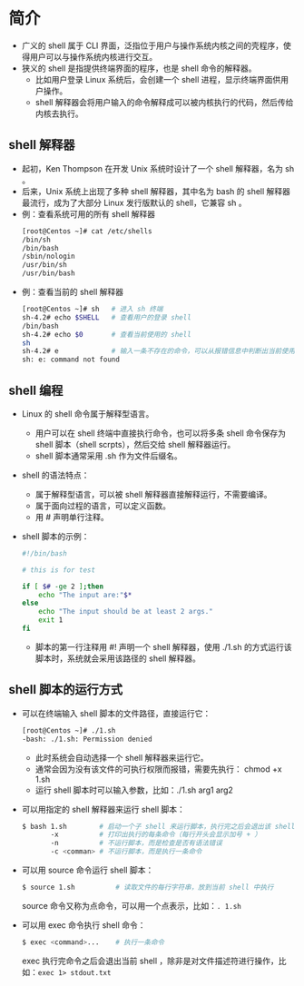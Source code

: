 # 简介

- 广义的 shell 属于 CLI 界面，泛指位于用户与操作系统内核之间的壳程序，使得用户可以与操作系统内核进行交互。
- 狭义的 shell 是指提供终端界面的程序，也是 shell 命令的解释器。
  - 比如用户登录 Linux 系统后，会创建一个 shell 进程，显示终端界面供用户操作。
  - shell 解释器会将用户输入的命令解释成可以被内核执行的代码，然后传给内核去执行。

## shell 解释器

- 起初，Ken Thompson 在开发 Unix 系统时设计了一个 shell 解释器，名为 sh 。
- 后来，Unix 系统上出现了多种 shell 解释器，其中名为 bash 的 shell 解释器最流行，成为了大部分 Linux 发行版默认的 shell，它兼容 sh 。
- 例：查看系统可用的所有 shell 解释器
    ```sh
    [root@Centos ~]# cat /etc/shells
    /bin/sh
    /bin/bash
    /sbin/nologin
    /usr/bin/sh
    /usr/bin/bash
    ```
- 例：查看当前的 shell 解释器
    ```sh
    [root@Centos ~]# sh   # 进入 sh 终端
    sh-4.2# echo $SHELL   # 查看用户的登录 shell
    /bin/bash
    sh-4.2# echo $0       # 查看当前使用的 shell
    sh
    sh-4.2# e             # 输入一条不存在的命令，可以从报错信息中判断出当前使用的 shell
    sh: e: command not found
    ```

## shell 编程

- Linux 的 shell 命令属于解释型语言。
  - 用户可以在 shell 终端中直接执行命令，也可以将多条 shell 命令保存为 shell 脚本（shell scrpts），然后交给 shell 解释器运行。
  - shell 脚本通常采用 .sh 作为文件后缀名。
- shell 的语法特点：
  - 属于解释型语言，可以被 shell 解释器直接解释运行，不需要编译。
  - 属于面向过程的语言，可以定义函数。
  - 用 # 声明单行注释。

- shell 脚本的示例：
  ```sh
  #!/bin/bash
  
  # this is for test
  
  if [ $# -ge 2 ];then
      echo "The input are:"$*
  else
      echo "The input should be at least 2 args."
      exit 1
  fi
  ```
  - 脚本的第一行注释用 #! 声明一个 shell 解释器，使用 ./1.sh 的方式运行该脚本时，系统就会采用该路径的 shell 解释器。

## shell 脚本的运行方式

- 可以在终端输入 shell 脚本的文件路径，直接运行它：
    ```sh
    [root@Centos ~]# ./1.sh 
    -bash: ./1.sh: Permission denied
    ```
  - 此时系统会自动选择一个 shell 解释器来运行它。
  - 通常会因为没有该文件的可执行权限而报错，需要先执行： chmod +x 1.sh
  - 运行 shell 脚本时可以输入参数，比如：./1.sh arg1 arg2

- 可以用指定的 shell 解释器来运行 shell 脚本：
    ```sh
    $ bash 1.sh        # 启动一个子 shell 来运行脚本，执行完之后会退出该 shell
           -x          # 打印出执行的每条命令（每行开头会显示加号 + ）
           -n          # 不运行脚本，而是检查是否有语法错误
           -c <comman> # 不运行脚本，而是执行一条命令
    ```

- 可以用 source 命令运行 shell 脚本：
    ```sh
    $ source 1.sh          # 读取文件的每行字符串，放到当前 shell 中执行
    ```
    source 命令又称为点命令，可以用一个点表示，比如：`. 1.sh`

- 可以用 exec 命令执行 shell 命令：
    ```sh
    $ exec <command>...    # 执行一条命令
    ```
    exec 执行完命令之后会退出当前 shell ，除非是对文件描述符进行操作，比如：`exec 1> stdout.txt`
